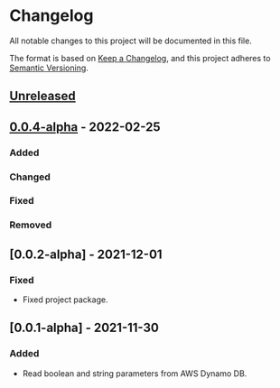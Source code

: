 # Changelog

All notable changes to this project will be documented in this file.

The format is based on [Keep a Changelog](https://keepachangelog.com/en/1.0.0/),
and this project adheres to [Semantic Versioning](https://semver.org/spec/v2.0.0.html).

## [Unreleased]

## [0.0.4-alpha] - 2022-02-25

### Added

### Changed

### Fixed

### Removed

## [0.0.2-alpha] - 2021-12-01

### Fixed

-   Fixed project package.

## [0.0.1-alpha] - 2021-11-30

### Added

-   Read boolean and string parameters from AWS Dynamo DB.

[Unreleased]: https://github.com/dev-senior-com-br/seniorx-integration-parameters-api/compare/0.0.4-alpha...HEAD

[0.0.4-alpha]: https://github.com/dev-senior-com-br/seniorx-integration-parameters-api/compare/0.0.2-alpha...0.0.4-alpha
